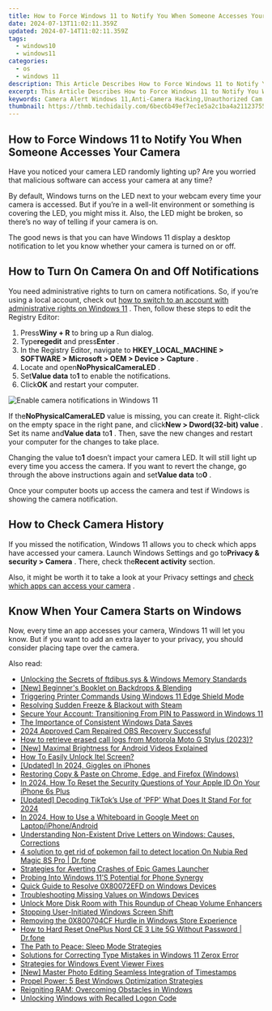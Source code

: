 ```yaml
---
title: How to Force Windows 11 to Notify You When Someone Accesses Your Camera
date: 2024-07-13T11:02:11.359Z
updated: 2024-07-14T11:02:11.359Z
tags:
  - windows10
  - windows11
categories:
  - os
  - windows 11
description: This Article Describes How to Force Windows 11 to Notify You When Someone Accesses Your Camera
excerpt: This Article Describes How to Force Windows 11 to Notify You When Someone Accesses Your Camera
keywords: Camera Alert Windows 11,Anti-Camera Hacking,Unauthorized Cam Notification,Secure Windows Cameras,Prevent Camera Spying,Stop Unwanted Camera Access,Safe Windows 11 Privacy
thumbnail: https://thmb.techidaily.com/6bec6b49ef7ec1e5a2c1ba4a21123755124d462c63be6599c5bbe4007fea7d1f.jpg
---
```


## How to Force Windows 11 to Notify You When Someone Accesses Your Camera

 Have you noticed your camera LED randomly lighting up? Are you worried that malicious software can access your camera at any time?

 By default, Windows turns on the LED next to your webcam every time your camera is accessed. But if you’re in a well-lit environment or something is covering the LED, you might miss it. Also, the LED might be broken, so there’s no way of telling if your camera is on.

 The good news is that you can have Windows 11 display a desktop notification to let you know whether your camera is turned on or off.

## How to Turn On Camera On and Off Notifications

 You need administrative rights to turn on camera notifications. So, if you’re using a local account, check out [how to switch to an account with administrative rights on Windows 11](https://www.makeuseof.com/windows-11-switch-user-accounts/) . Then, follow these steps to edit the Registry Editor:

1. Press**Winy + R** to bring up a Run dialog.
2. Type**regedit** and press**Enter** .
3. In the Registry Editor, navigate to **HKEY\_LOCAL\_MACHINE > SOFTWARE > Microsoft > OEM > Device > Capture** .
4. Locate and open**NoPhysicalCameraLED** .
5. Set**Value data** to**1** to enable the notifications.
6. Click**OK** and restart your computer.

![Enable camera notifications in Windows 11](https://static1.makeuseofimages.com/wordpress/wp-content/uploads/2022/12/notify-camera-1.jpg)

 If the**NoPhysicalCameraLED** value is missing, you can create it. Right-click on the empty space in the right pane, and click**New > Dword(32-bit) value** . Set its name and**Value data** to**1** . Then, save the new changes and restart your computer for the changes to take place.

 Changing the value to**1** doesn’t impact your camera LED. It will still light up every time you access the camera. If you want to revert the change, go through the above instructions again and set**Value data** to**0** .

 Once your computer boots up access the camera and test if Windows is showing the camera notification.

## How to Check Camera History

 If you missed the notification, Windows 11 allows you to check which apps have accessed your camera. Launch Windows Settings and go to**Privacy & security > Camera** . There, check the**Recent activity** section.

 Also, it might be worth it to take a look at your Privacy settings and [check which apps can access your camera](https://www.makeuseof.com/how-to-change-app-permissions-in-windows-10/) .

## Know When Your Camera Starts on Windows

 Now, every time an app accesses your camera, Windows 11 will let you know. But if you want to add an extra layer to your privacy, you should consider placing tape over the camera.


<ins class="adsbygoogle"
     style="display:block"
     data-ad-format="autorelaxed"
     data-ad-client="ca-pub-7571918770474297"
     data-ad-slot="1223367746"></ins>



<ins class="adsbygoogle"
     style="display:block"
     data-ad-client="ca-pub-7571918770474297"
     data-ad-slot="8358498916"
     data-ad-format="auto"
     data-full-width-responsive="true"></ins>



<span class="atpl-alsoreadstyle">Also read:</span>
<div><ul>
<li><a href="https://win11.techidaily.com/unlocking-the-secrets-of-ftdibussys-and-windows-memory-standards/"><u>Unlocking the Secrets of ftdibus.sys & Windows Memory Standards</u></a></li>
<li><a href="https://extra-information.techidaily.com/new-beginners-booklet-on-backdrops-and-blending/"><u>[New] Beginner's Booklet on Backdrops & Blending</u></a></li>
<li><a href="https://win11.techidaily.com/triggering-printer-commands-using-windows-11-edge-shield-mode/"><u>Triggering Printer Commands Using Windows 11 Edge Shield Mode</u></a></li>
<li><a href="https://win11.techidaily.com/resolving-sudden-freeze-and-blackout-with-steam/"><u>Resolving Sudden Freeze & Blackout with Steam</u></a></li>
<li><a href="https://win11.techidaily.com/secure-your-account-transitioning-from-pin-to-password-in-windows-11/"><u>Secure Your Account: Transitioning From PIN to Password in Windows 11</u></a></li>
<li><a href="https://win11.techidaily.com/the-importance-of-consistent-windows-data-saves/"><u>The Importance of Consistent Windows Data Saves</u></a></li>
<li><a href="https://digital-screen-recording.techidaily.com/2024-approved-cam-repaired-obs-recovery-successful/"><u>2024 Approved  Cam Repaired  OBS Recovery Successful</u></a></li>
<li><a href="https://blog-min.techidaily.com/how-to-retrieve-erased-call-logs-from-motorola-moto-g-stylus-2023-by-fonelab-android-recover-call-logs/"><u>How to retrieve erased call logs from Motorola Moto G Stylus (2023)?</u></a></li>
<li><a href="https://extra-skills.techidaily.com/new-maximal-brightness-for-android-videos-explained/"><u>[New] Maximal Brightness for Android Videos Explained</u></a></li>
<li><a href="https://unlock-android.techidaily.com/how-to-easily-unlock-itel-screen-by-drfone-android/"><u>How To Easily Unlock Itel Screen?</u></a></li>
<li><a href="https://fox-hovers.techidaily.com/updated-in-2024-giggles-on-iphones/"><u>[Updated] In 2024, Giggles on iPhones</u></a></li>
<li><a href="https://win11.techidaily.com/restoring-copy-and-paste-on-chrome-edge-and-firefox-windows/"><u>Restoring Copy & Paste on Chrome, Edge, and Firefox (Windows)</u></a></li>
<li><a href="https://apple-account.techidaily.com/in-2024-how-to-reset-the-security-questions-of-your-apple-id-on-your-iphone-6s-plus-by-drfone-ios/"><u>In 2024, How To Reset the Security Questions of Your Apple ID On Your iPhone 6s Plus</u></a></li>
<li><a href="https://tiktok-clips.techidaily.com/updated-decoding-tiktoks-use-of-pfp-what-does-it-stand-for-for-2024/"><u>[Updated] Decoding TikTok’s Use of 'PFP'  What Does It Stand For for 2024</u></a></li>
<li><a href="https://screen-sharing-recording.techidaily.com/in-2024-how-to-use-a-whiteboard-in-google-meet-on-laptopiphoneandroid/"><u>In 2024, How to Use a Whiteboard in Google Meet on Laptop/iPhone/Android</u></a></li>
<li><a href="https://win11.techidaily.com/understanding-non-existent-drive-letters-on-windows-causes-corrections/"><u>Understanding Non-Existent Drive Letters on Windows: Causes, Corrections</u></a></li>
<li><a href="https://pokemon-go-android.techidaily.com/4-solution-to-get-rid-of-pokemon-fail-to-detect-location-on-nubia-red-magic-8s-pro-drfone-by-drfone-virtual-android/"><u>4 solution to get rid of pokemon fail to detect location On Nubia Red Magic 8S Pro | Dr.fone</u></a></li>
<li><a href="https://win11.techidaily.com/strategies-for-averting-crashes-of-epic-games-launcher/"><u>Strategies for Averting Crashes of Epic Games Launcher</u></a></li>
<li><a href="https://win11.techidaily.com/probing-into-windows-11s-potential-for-phone-synergy/"><u>Probing Into Windows 11’S Potential for Phone Synergy</u></a></li>
<li><a href="https://win11.techidaily.com/quick-guide-to-resolve-0x80072efd-on-windows-devices/"><u>Quick Guide to Resolve 0X80072EFD on Windows Devices</u></a></li>
<li><a href="https://win11.techidaily.com/troubleshooting-missing-values-on-windows-devices/"><u>Troubleshooting Missing Values on Windows Devices</u></a></li>
<li><a href="https://win11.techidaily.com/unlock-more-disk-room-with-this-roundup-of-cheap-volume-enhancers/"><u>Unlock More Disk Room with This Roundup of Cheap Volume Enhancers</u></a></li>
<li><a href="https://win11.techidaily.com/stopping-user-initiated-windows-screen-shift/"><u>Stopping User-Initiated Windows Screen Shift</u></a></li>
<li><a href="https://win11.techidaily.com/removing-the-0x800704cf-hurdle-in-windows-store-experience/"><u>Removing the 0X800704CF Hurdle in Windows Store Experience</u></a></li>
<li><a href="https://techidaily.com/how-to-hard-reset-oneplus-nord-ce-3-lite-5g-without-password-drfone-by-drfone-reset-android-reset-android/"><u>How to Hard Reset OnePlus Nord CE 3 Lite 5G Without Password | Dr.fone</u></a></li>
<li><a href="https://win11.techidaily.com/the-path-to-peace-sleep-mode-strategies/"><u>The Path to Peace: Sleep Mode Strategies</u></a></li>
<li><a href="https://win11.techidaily.com/solutions-for-correcting-type-mistakes-in-windows-11-zerox-error/"><u>Solutions for Correcting Type Mistakes in Windows 11 Zerox Error</u></a></li>
<li><a href="https://win11.techidaily.com/strategies-for-windows-event-viewer-fixes/"><u>Strategies for Windows Event Viewer Fixes</u></a></li>
<li><a href="https://extra-approaches.techidaily.com/new-master-photo-editing-seamless-integration-of-timestamps/"><u>[New] Master Photo Editing  Seamless Integration of Timestamps</u></a></li>
<li><a href="https://win11.techidaily.com/propel-power-5-best-windows-optimization-strategies/"><u>Propel Power: 5 Best Windows Optimization Strategies</u></a></li>
<li><a href="https://win11.techidaily.com/reigniting-ram-overcoming-obstacles-in-windows/"><u>Reigniting RAM: Overcoming Obstacles in Windows</u></a></li>
<li><a href="https://win11.techidaily.com/unlocking-windows-with-recalled-logon-code/"><u>Unlocking Windows with Recalled Logon Code</u></a></li>
</ul></div>
